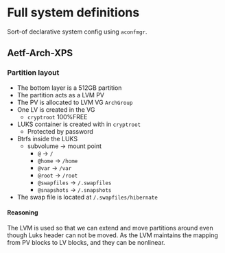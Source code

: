 # Full system definitions

Sort-of declarative system config using `aconfmgr`.

## Aetf-Arch-XPS

### Partition layout

* The bottom layer is a 512GB partition
* The partition acts as a LVM PV
* The PV is allocated to LVM VG `ArchGroup`
* One LV is created in the VG
    + `cryptroot` 100%FREE
* LUKS container is created with in `cryptroot`
    + Protected by password
* Btrfs inside the LUKS
    + subvolume -> mount point
        - `@` -> `/`
        - `@home` -> `/home`
        - `@var` -> `/var`
        - `@root` -> `/root`
        - `@swapfiles` -> `/.swapfiles`
        - `@snapshots` -> `/.snapshots`
* The swap file is located at `/.swapfiles/hibernate`


#### Reasoning

The LVM is used so that we can extend and move partitions around even though Luks header can not be moved.
As the LVM maintains the mapping from PV blocks to LV blocks, and they can be nonlinear.

